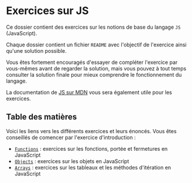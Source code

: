 # Exercices sur JS

Ce dossier contient des exercices sur les notions de base du langage `JS` (JavaScript).

Chaque dossier contient un fichier `README` avec l'objectif de l'exercice ainsi qu'une solution possible.

Vous êtes fortement encouragés d'essayer de compléter l'exercice par vous-mêmes avant de regarder la solution, mais vous pouvez à tout temps consulter la solution finale pour mieux comprendre le fonctionnement du langage.

La documentation de [JS sur MDN](https://developer.mozilla.org/en-US/docs/Web/JavaScript) vous sera également utile pour les exercices.

## Table des matières

Voici les liens vers les différents exercices et leurs énoncés. Vous êtes conseillés de comencer par l'exercice d'introduction :

- [`Functions`](./Functions/README.MD) : exercices sur les fonctions, portée et fermetures en JavaScript
- [`Objects`](./Objects/README.MD) : exercices sur les objets en JavaScript
- [`Arrays`](./Arrays/README.MD) : exercices sur les tableaux et les méthodes d'itération en JavaScript
